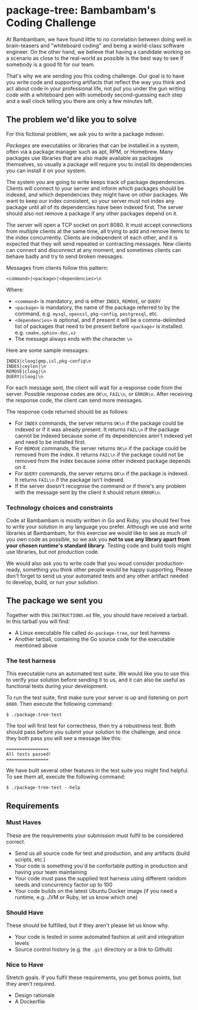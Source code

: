 # package-tree: Bambambam's Coding Challenge

At Bambambam, we have found little to no correlation between doing well in brain-teasers and "whiteboard coding" and being a world-class software engineer. On the other hand, we believe that having a candidate working on a scenario as close to the real-world as possible is the best way to see if somebody is a good fit for our team.

That's why we are sending you this coding challenge. Our goal is to have you write code and supporting artifacts that reflect the way you think and act about code in your professional life, not put you under the gun writing code with a whiteboard pen with somebody second-guessing each step and a wall clock telling you there are only a few minutes left.

## The problem we'd like you to solve

For this fictional problem, we ask you to write a package indexer.

*Packages* are executables or libraries that can be installed in a system, often via a package manager such as apt, RPM, or Homebrew. Many packages use libraries that are also made available as packages themselves, so usually a package will require you to install its dependencies you can install it on your system.

The system you are going to write keeps track of package dependencies. Clients will connect to your server and inform which packages should be indexed, and which dependencies they might have on other packages. We want to keep our index consistent, so your server must not index any package until all of its dependencies have been indexed first. The server should also not remove a package if any other packages depend on it.

The server will open a TCP socket on port 8080. It must accept connections from multiple clients at the same time, all trying to add and remove items to the index concurrently. Clients are independent of each other, and it is expected that they will send repeated or contracting messages. New clients can connect and disconnect at any moment, and sometimes clients can behave badly and try to send broken messages.

Messages from clients follow this pattern:

```
<command>|<package>|<dependencies>\n
```

Where:
* `<command>` is mandatory, and is either `INDEX`, `REMOVE`, or `QUERY`
* `<package>` is mandatory, the name of the package referred to by the command, e.g. `mysql`, `openssl`, `pkg-config`, `postgresql`, etc.
* `<dependencies>` is optional, and if present it will be a comma-delimited list of packages that need to be present before `<package>` is installed. e.g. `cmake,sphinx-doc,xz`
* The message always ends with the character `\n`

Here are some sample messages:
```
INDEX|cloog|gmp,isl,pkg-config\n
INDEX|ceylon|\n
REMOVE|cloog|\n
QUERY|cloog|\n
```

For each message sent, the client will wait for a response code from the server. Possible response codes are `OK\n`, `FAIL\n`, or `ERROR\n`. After receiving the response code, the client can send more messages.

The response code returned should be as follows:
* For `INDEX` commands, the server returns `OK\n` if the package could be indexed or if it was already present. It returns `FAIL\n` if the package cannot be indexed because some of its dependencies aren't indexed yet and need to be installed first.
* For `REMOVE` commands, the server returns `OK\n` if the package could be removed from the index. It returns `FAIL\n` if the package could not be removed from the index because some other indexed package depends on it.
* For `QUERY` commands, the server returns `OK\n` if the package is indexed. It returns `FAIL\n` if the package isn't indexed.
* If the server doesn't recognise the command or if there's any problem with the message sent by the client it should return `ERROR\n`.

### Technology choices and constraints
Code at Bambambam is mostly written in Go and Ruby, you should feel free to write your solution in any language you prefer. Although we use and write libraries at Bambambam, for this exercise we would like to see as much of you own code as possible, so we ask you **not to use any library apart from your chosen runtime's standard library**. Testing code and build tools might use libraries, but not production code.

We would also ask you to write code that you woud consider production-ready, something you think other people would be happy supporting. Please don't forget to send us your automated tests and any other artifact needed to develop, build, or run your solution.

## The package we sent you

Together with this `INSTRUCTIONS.md` file, you should have received a tarball. In this tarball you will find:

* A Linux executable file called `do-package-tree`, our test harness
* Another tarball, containing the Go source code for the executable mentioned above

### The test harness

This executable runs an automated test suite. We would like you to use this to verify your solution before sending it to us, and it can also be useful as functional tests during your development.

To run the test suite, first make sure your server is up and listening on port `8080`. Then execute the following command:

```
$ ./package-tree-test
```

The tool will first test for correctness, then try a robustness test. Both should pass before you submit your solution to the challenge, and once they both pass you will see a message like this:

```
================
All tests passed!
================
```

We have built several other features in the test suite you might find helpful. To see them all, execute the following command:

```
$ ./package-tree-test --help
```

## Requirements

### Must Haves
These are the requirements your submission must fulfil to be considered correct.

* Send us all source code for test and production, and any artifacts (build scripts, etc.)
* Your code is something you'd be confortable putting in production and having your team maintaining
* Your code must pass the supplied test harness using different random seeds and concurrency factor up to 100
* Your code builds on the latest Ubuntu Docker image (if you need a runtime, e.g. JVM or Ruby, let us know which one)

### Should Have
These should be fulfilled, but if they aren't please let us know why.

* Your code is tested in some automated fashion at unit and integration levels
* Source control history (e.g. the `.git` directory or a link to Github)

### Nice to Have
Stretch goals. If you fulfil these requirements, you get bonus points, but they aren't required.

* Design rationale
* A Dockerfile
